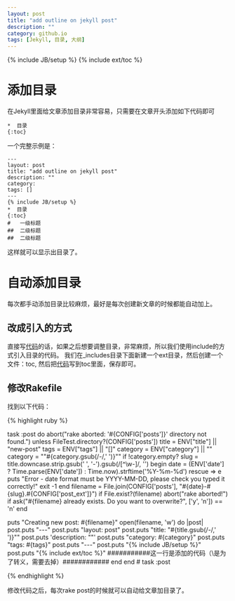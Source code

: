 ```yaml
---
layout: post
title: "add outline on jekyll post"
description: ""
category: github.io
tags: [Jekyll, 目录, 大纲]
---
```

{% include JB/setup %}
{% include ext/toc %}

#	添加目录

在Jekyll里面给文章添加目录非常容易，只需要在文章开头添加如下代码即可<span id="code"></span>

	*  目录
	{:toc}

一个完整示例是：

	---
	layout: post
	title: "add outline on jekyll post"
	description: ""
	category:
	tags: []
	---
	{% include JB/setup %}
	*  目录
	{:toc}
	#	一级标题
	##	二级标题
	##	二级标题

这样就可以显示出目录了。

#	自动添加目录

每次都手动添加目录比较麻烦，最好是每次创建新文章的时候都能自动加上。

##	改成引入的方式

直接写[代码](#code)的话，如果之后想要调整目录，非常麻烦，所以我们使用include的方式引入目录的代码。
我们在_includes目录下面新建一个ext目录，然后创建一个文件：toc, 然后把[代码](#code)写到toc里面，保存即可。

##	修改Rakefile

找到以下代码：

{% highlight ruby %}

task :post do
  abort("rake aborted: '#{CONFIG['posts']}' directory not found.") unless FileTest.directory?(CONFIG['posts'])
  title = ENV["title"] || "new-post"
  tags = ENV["tags"] || "[]"
  category = ENV["category"] || ""
  category = "\"#{category.gsub(/-/,' ')}\"" if !category.empty?
  slug = title.downcase.strip.gsub(' ', '-').gsub(/[^\w-]/, '')
  begin
    date = (ENV['date'] ? Time.parse(ENV['date']) : Time.now).strftime('%Y-%m-%d')
  rescue => e
    puts "Error - date format must be YYYY-MM-DD, please check you typed it correctly!"
    exit -1
  end
  filename = File.join(CONFIG['posts'], "#{date}-#{slug}.#{CONFIG['post_ext']}")
  if File.exist?(filename)
    abort("rake aborted!") if ask("#{filename} already exists. Do you want to overwrite?", ['y', 'n']) == 'n'
  end
  
  puts "Creating new post: #{filename}"
  open(filename, 'w') do |post|
    post.puts "---"
    post.puts "layout: post"
    post.puts "title: \"#{title.gsub(/-/,' ')}\""
    post.puts 'description: ""'
    post.puts "category: #{category}"
    post.puts "tags: #{tags}"
    post.puts "---"
    post.puts "{\% include JB/setup \%}"
    post.puts "{\% include ext/toc \%}" ###########这一行是添加的代码（\是为了转义，需要去掉）############
  end
end # task :post 

{% endhighlight %}

修改代码之后，每次rake post的时候就可以自动给文章加目录了。
